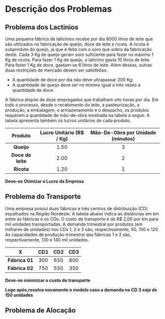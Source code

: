 # Descrição dos Problemas 

## Problema dos Lactinios

 Uma pequena fábrica de laticínios recebe por dia 8000 litros de leite que são
utilizados na fabricação de queijo, doce de leite e ricota. A ricota é subproduto do queijo, já
que é feita com o soro que sobra da fabricação deste. Cada 3 Kg de queijo geram soro
suficiente para fazer no máximo 1 Kg de ricota. Para fazer 1 Kg de queijo, o laticínio gasta 10
litros de leite. Para fazer 1 Kg de doce, gastam-se 6 litros de leite. Além dessas, outras duas
restrições de mercado devem ser satisfeitas:
- A quantidade de doce por dia não deve ultrapassar 200 Kg;
- A quantidade de queijo deve ser no mínimo igual a três vezes a quantidade de doce.

 A fábrica dispõe de doze empregados que trabalham oito horas por dia. Em todo o processo,
desde o recebimento do leite, a pasteurização, a produção, a embalagem, o armazenamento
e o despacho, os produtos requerem a quantidade de mão-de-obra mostrada na tabela a
seguir. A tabela apresenta também os lucros unitários de cada produto.

<div align="center">

Produto | Lucro Unitário (R$ / Kg) | Mão-De-Obra por Unidade (minutos)
:------------: | :-------------: | :-------------: 
**Queijo** | 1.50 | 3
**Doce de leite** | 2.00 | 2
**Ricota** | 1.20 | 1

</div>

**Deve-se Otimizar o Lucro da Empresa**

## Problema do Transporte

Uma empresa possui duas fábricas e três centros de distribuição (CD)
espalhados na Região Nordeste. A tabela abaixo indica as distâncias em km entre as fábricas
e os CDs. O custo de transporte é de R$ 2,00 por km para mil unidades transportadas. A
demanda trimestral por produtos (em milhares de unidades) nos CDs 1, 2 e 3 são,
respectivamente, 50, 100 e 120. As capacidades de produção trimestral das fábricas 1 e 2
são, respectivamente, 130 e 140 mil unidades.

<div align="center">

X| CD1 | CD2 | CD3
:------------: | :-------------: | :-------------: | :-------------: 
**Fábrica 01** | 300 | 650 | 800
**Fábrica 02** | 750 | 550 | 350
 
</div>
 
 **Deve-se minimizar o custo de transporte**
 
 **Logo após,resolva novamente o modelo caso a demanda no CD 3 seja de 150 unidades**

## Problema de Alocação 

